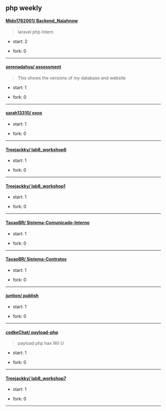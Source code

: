 ## php weekly

#### [Mido1762001/ Backend_Najahnow](https://github.com/Mido1762001/Backend_Najahnow)
>  laravel php Intern 
+ start: 2
+ fork: 0
---
#### [serenadahya/ assessment](https://github.com/serenadahya/assessment)
>  This shows the versions of my database and website
+ start: 1
+ fork: 0
---
#### [sarah13310/ exos](https://github.com/sarah13310/exos)
>  
+ start: 1
+ fork: 0
---
#### [Treejackky/ lab8_workshop6](https://github.com/Treejackky/lab8_workshop6)
>  
+ start: 1
+ fork: 0
---
#### [Treejackky/ lab8_workshop1](https://github.com/Treejackky/lab8_workshop1)
>  
+ start: 1
+ fork: 0
---
#### [TavaoBR/ Sistema-Comunicado-Interno](https://github.com/TavaoBR/Sistema-Comunicado-Interno)
>  
+ start: 1
+ fork: 0
---
#### [TavaoBR/ Sistema-Contratos](https://github.com/TavaoBR/Sistema-Contratos)
>  
+ start: 1
+ fork: 0
---
#### [juntion/ publish](https://github.com/juntion/publish)
>  
+ start: 1
+ fork: 0
---
#### [cedkeChat/ payload-php](https://github.com/cedkeChat/payload-php)
>  payload php hax Wii U
+ start: 1
+ fork: 0
---
#### [Treejackky/ lab8_workshop7](https://github.com/Treejackky/lab8_workshop7)
>  
+ start: 1
+ fork: 0
---
